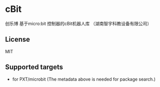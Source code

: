# cBit

创乐博 基于micro:bit 控制器的cBit机器人库 （湖南智宇科教设备有限公司）

## License

MIT

## Supported targets

* for PXT/microbit
(The metadata above is needed for package search.)
